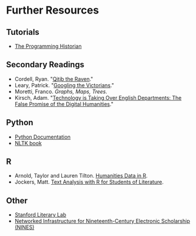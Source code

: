 # Further Resources

## Tutorials
* [The Programming Historian](http://programminghistorian.org/)

## Secondary Readings

* Cordell, Ryan. "[Qitjb the Raven](http://ryancordell.org/research/qijtb-the-raven/)."
* Leary, Patrick. "[Googling the Victorians](http://www.victorianresearch.org/googling.pdf)."
* Moretti, Franco. *Graphs, Maps, Trees.*
* Kirsch, Adam. "[Technology is Taking Over English Departments: The False Promise of the Digital Humanities](https://newrepublic.com/article/117428/limits-digital-humanities-adam-kirsch)."

## Python
* [Python Documentation](https://www.python.org/doc/)
* [NLTK book](http://www.nltk.org/book/)

## R
* Arnold, Taylor and Lauren Tilton. [Humanities Data in R](http://www.humanitiesdata.org/).
* Jockers, Matt. [Text Analysis with R for Students of Literature](http://www.matthewjockers.net/text-analysis-with-r-for-students-of-literature/).


## Other
* [Stanford Literary Lab](http://litlab.stanford.edu/)
* [Networked Infrastructure for Nineteenth-Century Electronic Scholarship (NINES)](https://www.nines.org)